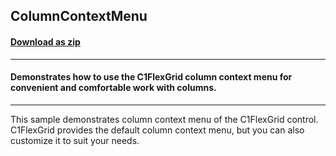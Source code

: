 ## ColumnContextMenu
#### [Download as zip](https://grapecity.github.io/DownGit/#/home?url=https://github.com/GrapeCity/ComponentOne-WinForms-Samples/tree/master/NetFramework\FlexGrid\CS\ColumnContextMenu)
____
#### Demonstrates how to use the C1FlexGrid column context menu for convenient and comfortable work with columns.
____
This sample demonstrates column context menu of the C1FlexGrid control. C1FlexGrid provides the default column context menu, but you can also customize it to suit your needs. 